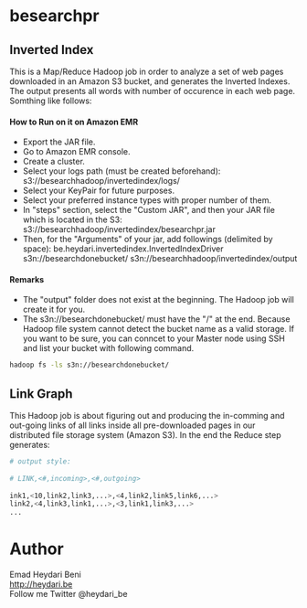 besearchpr
==========

## Inverted Index
This is a Map/Reduce Hadoop job in order to analyze a set of web pages downloaded in an Amazon S3 bucket, and generates the Inverted Indexes. The output presents all words with number of occurence in each web page. Somthing like follows:

#### How to Run on it on Amazon EMR
- Export the JAR file.
- Go to Amazon EMR console.
- Create a cluster.
- Select your logs path (must be created beforehand): s3://besearchhadoop/invertedindex/logs/
- Select your KeyPair for future purposes.
- Select your preferred instance types with proper number of them.
- In "steps" section, select the "Custom JAR", and then your JAR file which is located in the S3: s3://besearchhadoop/invertedindex/besearchpr.jar
- Then, for the "Arguments" of your jar, add followings (delimited by space): be.heydari.invertedindex.InvertedIndexDriver s3n://besearchdonebucket/ s3n://besearchhadoop/invertedindex/output

#### Remarks 
- The "output" folder does not exist at the beginning. The Hadoop job will create it for you.
- The s3n://besearchdonebucket/ must have the "/" at the end. Because Hadoop file system cannot detect the bucket name as a valid storage. If you want to be sure, you can conncet to your Master node using SSH and list your bucket with following command.
 
 ```bash
 hadoop fs -ls s3n://besearchdonebucket/
 ```
 
## Link Graph
This Hadoop job is about figuring out and producing the in-comming and out-going links of all links inside all pre-downloaded pages in our distributed file storage system (Amazon S3). In the end the Reduce step generates:
 
 ```bash
# output style:
		 
# LINK,<#,incoming>,<#,outgoing>
		 
ink1,<10,link2,link3,...>,<4,link2,link5,link6,...>
link2,<4,link3,link1,...>,<3,link1,link3,...>
...
 ```
 

# Author
Emad Heydari Beni <br>
http://heydari.be <br>
Follow me Twitter @heydari_be
